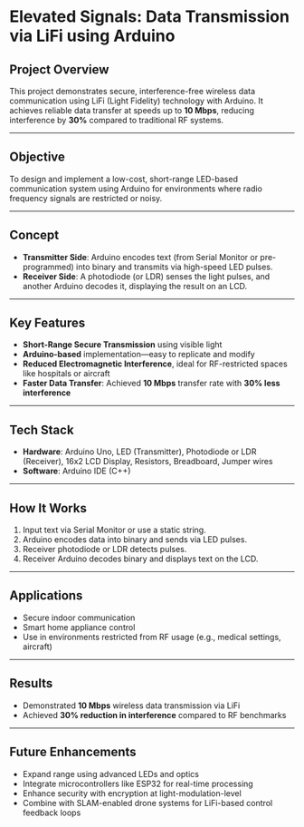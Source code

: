 # Elevated Signals: Data Transmission via LiFi using Arduino

## Project Overview
This project demonstrates secure, interference-free wireless data communication using LiFi (Light Fidelity) technology with Arduino. It achieves reliable data transfer at speeds up to **10 Mbps**, reducing interference by **30%** compared to traditional RF systems.

---

## Objective
To design and implement a low-cost, short-range LED-based communication system using Arduino for environments where radio frequency signals are restricted or noisy.

---

## Concept
- **Transmitter Side**: Arduino encodes text (from Serial Monitor or pre-programmed) into binary and transmits via high-speed LED pulses.  
- **Receiver Side**: A photodiode (or LDR) senses the light pulses, and another Arduino decodes it, displaying the result on an LCD.

---

## Key Features
- **Short-Range Secure Transmission** using visible light  
- **Arduino-based** implementation—easy to replicate and modify  
- **Reduced Electromagnetic Interference**, ideal for RF-restricted spaces like hospitals or aircraft  
- **Faster Data Transfer**: Achieved **10 Mbps** transfer rate with **30% less interference**

---

## Tech Stack
- **Hardware**: Arduino Uno, LED (Transmitter), Photodiode or LDR (Receiver), 16x2 LCD Display, Resistors, Breadboard, Jumper wires  
- **Software**: Arduino IDE (C++)

---

## How It Works
1. Input text via Serial Monitor or use a static string.  
2. Arduino encodes data into binary and sends via LED pulses.  
3. Receiver photodiode or LDR detects pulses.  
4. Receiver Arduino decodes binary and displays text on the LCD.

---

## Applications
- Secure indoor communication  
- Smart home appliance control  
- Use in environments restricted from RF usage (e.g., medical settings, aircraft)

---

## Results
- Demonstrated **10 Mbps** wireless data transmission via LiFi  
- Achieved **30% reduction in interference** compared to RF benchmarks

---

## Future Enhancements
- Expand range using advanced LEDs and optics  
- Integrate microcontrollers like ESP32 for real-time processing  
- Enhance security with encryption at light-modulation-level  
- Combine with SLAM-enabled drone systems for LiFi-based control feedback loops
